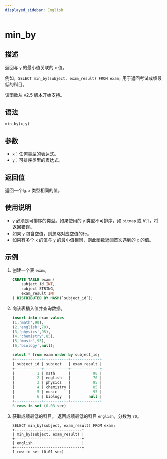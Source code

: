 ```yaml
---
displayed_sidebar: English
---
```


# min_by

## 描述

返回与 `y` 的最小值关联的 `x` 值。

例如，`SELECT min_by(subject, exam_result) FROM exam;` 用于返回考试成绩最低的科目。

该函数从 v2.5 版本开始支持。

## 语法

```Haskell
min_by(x,y)
```

## 参数

- `x`：任何类型的表达式。
- `y`：可排序类型的表达式。

## 返回值

返回一个与 `x` 类型相同的值。

## 使用说明

- `y` 必须是可排序的类型。如果使用的 `y` 类型不可排序，如 `bitmap` 或 `hll`，将返回错误。
- 如果 `y` 包含空值，则忽略对应空值的行。
- 如果有多个 `x` 的值与 `y` 的最小值相同，则此函数返回首次遇到的 `x` 的值。

## 示例

1. 创建一个表 `exam`。

   ```SQL
   CREATE TABLE exam (
       subject_id INT,
       subject STRING,
       exam_result INT
   ) DISTRIBUTED BY HASH(`subject_id`);
   ```

2. 向该表插入值并查询数据。

   ```SQL
   insert into exam values
   (1,'math',90),
   (2,'english',70),
   (3,'physics',95),
   (4,'chemistry',85),
   (5,'music',95),
   (6,'biology',null);
   
   select * from exam order by subject_id;
   +------------+-----------+-------------+
   | subject_id | subject   | exam_result |
   +------------+-----------+-------------+
   |          1 | math      |          90 |
   |          2 | english   |          70 |
   |          3 | physics   |          95 |
   |          4 | chemistry |          85 |
   |          5 | music     |          95 |
   |          6 | biology   |        null |
   +------------+-----------+-------------+
   6 rows in set (0.03 sec)
   ```

3. 获取成绩最低的科目。
返回成绩最低的科目 `english`，分数为 `70`。

   ```Plain
   SELECT min_by(subject, exam_result) FROM exam;
   +------------------------------+
   | min_by(subject, exam_result) |
   +------------------------------+
   | english                      |
   +------------------------------+
   1 row in set (0.01 sec)
   ```